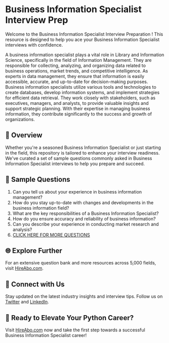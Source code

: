 # Business Information Specialist Interview Prep

Welcome to the Business Information Specialist Interview Preparation ! This resource is designed to help you ace your Business Information Specialist interviews with confidence.

A business information specialist plays a vital role in Library and Information Science, specifically in the field of Information Management. They are responsible for collecting, analyzing, and organizing data related to business operations, market trends, and competitive intelligence. As experts in data management, they ensure that information is easily accessible, accurate, and up-to-date for decision-making purposes. Business information specialists utilize various tools and technologies to create databases, develop information systems, and implement strategies for efficient data retrieval. They work closely with stakeholders, such as executives, managers, and analysts, to provide valuable insights and support strategic planning. With their expertise in managing business information, they contribute significantly to the success and growth of organizations.

## 🚀 Overview

Whether you're a seasoned Business Information Specialist or just starting in the field, this repository is tailored to enhance your interview readiness. We've curated a set of sample questions commonly asked in Business Information Specialist interviews to help you prepare and succeed.

## 📝 Sample Questions

1. Can you tell us about your experience in business information management?
2. How do you stay up-to-date with changes and developments in the business information field?
3. What are the key responsibilities of a Business Information Specialist?
4. How do you ensure accuracy and reliability of business information?
5. Can you describe your experience in conducting market research and analysis?
6. [CLICK HERE FOR MORE QUESTIONS](https://hireabo.com/job/18_1_17/Business%20Information%20Specialist)

## 🌐 Explore Further

For an extensive question bank and more resources across 5,000 fields, visit [HireAbo.com](https://www.hireabo.com).

## 📱 Connect with Us

Stay updated on the latest industry insights and interview tips. Follow us on [Twitter](https://twitter.com/hireabo) and [LinkedIn](https://www.linkedin.com/in/hire-abo-3609972a8/).

## 🚀 Ready to Elevate Your Python Career?

Visit [HireAbo.com](https://www.hireabo.com) now and take the first step towards a successful Business Information Specialist career!